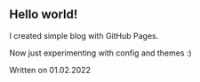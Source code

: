 ## Hello world!
I created simple blog with GitHub Pages.

Now just experimenting with config and themes :)

Written on 01.02.2022
